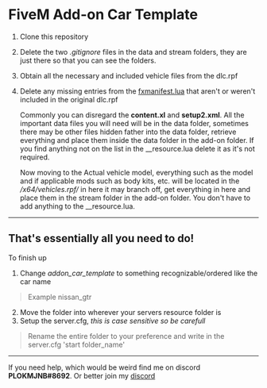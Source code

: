 # FiveM Add-on Car Template

1. Clone this repository
2. Delete the two *.gitignore* files in the data and stream folders, they are just there so that you can see the folders.
3. Obtain all the necessary and included vehicle files from the dlc.rpf
4. Delete any missing entries from the [fxmanifest.lua](addon_car_template/fxmanifest.lua) that aren't or weren't included in the original dlc.rpf
        
    Commonly you can disregard the **content.xl** and **setup2.xml**. All the important data files you will need will be in the data folder, sometimes there may be other files hidden father into the data folder, retrieve everything and place them inside the data folder in the add-on folder. If you find anything not on the list in the __resource.lua delete it as it's not required. 

    Now moving to the Actual vehicle model, everything such as the model and if applicable mods such as body kits, etc. will be located in the */x64/vehicles.rpf/* in here it may branch off, get everything in here and place them in the stream folder in the add-on folder. You don't have to add anything to the __resource.lua.
____

## That's essentially all you need to do!
To finish up
1. Change *addon_car_template* to something recognizable/ordered like the car name
> Example nissan_gtr
2. Move the folder into wherever your servers resource folder is
3. Setup the server.cfg, *this is case sensitive so be carefull*
> Rename the entire folder to your preference and write in the server.cfg 'start folder_name'

____
If you need help, which would be weird find me on discord **PLOKMJNB#8692**. Or better join my [discord](https://discord.gg/vZmRp7EqSS)
